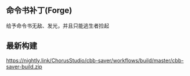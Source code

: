 ## 命令书补丁(Forge)
给予命令书无敌、发光，并且只能逃生者捡起

## 最新构建
https://nightly.link/ChorusStudio/cbb-saver/workflows/build/master/cbb-saver-build.zip
